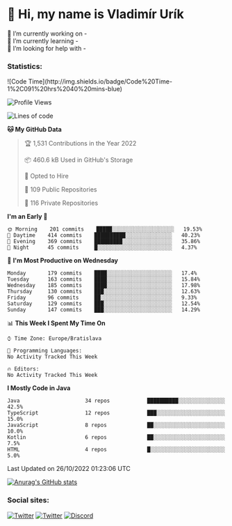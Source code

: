 <h1> 👋 Hi, my name is Vladimír Urík</h1>
<p>
 🔭 I’m currently working on -<br>
 🌱 I’m currently learning -<br>
 🤔 I’m looking for help with -<br>
</p>
<h3>Statistics:</h3>
<!--START_SECTION:waka-->
![Code Time](http://img.shields.io/badge/Code%20Time-1%2C091%20hrs%2040%20mins-blue)

![Profile Views](http://img.shields.io/badge/Profile%20Views-3-blue)

![Lines of code](https://img.shields.io/badge/From%20Hello%20World%20I%27ve%20Written-4%20Million%20lines%20of%20code-blue)

**🐱 My GitHub Data** 

> 🏆 1,531 Contributions in the Year 2022
 > 
> 📦 460.6 kB Used in GitHub's Storage 
 > 
> 💼 Opted to Hire
 > 
> 📜 109 Public Repositories 
 > 
> 🔑 116 Private Repositories  
 > 
**I'm an Early 🐤** 

```text
🌞 Morning    201 commits    █████░░░░░░░░░░░░░░░░░░░░   19.53% 
🌆 Daytime    414 commits    ██████████░░░░░░░░░░░░░░░   40.23% 
🌃 Evening    369 commits    █████████░░░░░░░░░░░░░░░░   35.86% 
🌙 Night      45 commits     █░░░░░░░░░░░░░░░░░░░░░░░░   4.37%

```
📅 **I'm Most Productive on Wednesday** 

```text
Monday       179 commits    ████░░░░░░░░░░░░░░░░░░░░░   17.4% 
Tuesday      163 commits    ████░░░░░░░░░░░░░░░░░░░░░   15.84% 
Wednesday    185 commits    ████░░░░░░░░░░░░░░░░░░░░░   17.98% 
Thursday     130 commits    ███░░░░░░░░░░░░░░░░░░░░░░   12.63% 
Friday       96 commits     ██░░░░░░░░░░░░░░░░░░░░░░░   9.33% 
Saturday     129 commits    ███░░░░░░░░░░░░░░░░░░░░░░   12.54% 
Sunday       147 commits    ███░░░░░░░░░░░░░░░░░░░░░░   14.29%

```


📊 **This Week I Spent My Time On** 

```text
⌚︎ Time Zone: Europe/Bratislava

💬 Programming Languages: 
No Activity Tracked This Week

🔥 Editors: 
No Activity Tracked This Week

```

**I Mostly Code in Java** 

```text
Java                     34 repos            ██████████░░░░░░░░░░░░░░░   42.5% 
TypeScript               12 repos            ███░░░░░░░░░░░░░░░░░░░░░░   15.0% 
JavaScript               8 repos             ██░░░░░░░░░░░░░░░░░░░░░░░   10.0% 
Kotlin                   6 repos             ██░░░░░░░░░░░░░░░░░░░░░░░   7.5% 
HTML                     4 repos             █░░░░░░░░░░░░░░░░░░░░░░░░   5.0%

```



 Last Updated on 26/10/2022 01:23:06 UTC
<!--END_SECTION:waka-->

[![Anurag's GitHub stats](https://github-readme-stats.vercel.app/api?username=vladimir-urik)](https://github.com/anuraghazra/github-readme-stats)

<h3>Social sites:</h3>
<p><a href="https://twitter.com/GGGEDR" target="_blank"><img alt="Twitter" src="https://img.shields.io/badge/twitter-%231DA1F2.svg?&style=for-the-badge&logo=twitter&logoColor=white" /></a> <a href="https://www.reddit.com/user/GGGEDR" target="_blank"><img alt="Twitter" src="https://img.shields.io/badge/reddit-%23FE6262.svg?&style=for-the-badge&logo=reddit&logoColor=white" /></a> <a href="https://discord.com/users/535708984959827978" target="_blank"><img alt="Discord" src="https://img.shields.io/badge/discord-%235865f2.svg?&style=for-the-badge&logo=discord&logoColor=white" />
</p>
